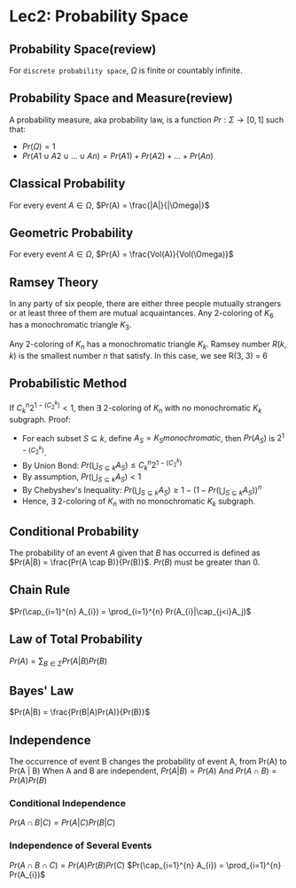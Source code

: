 # Lec2: Probability Space
## Probability Space(review)
For `discrete probability space`, $\Omega$ is finite or countably infinite.

## Probability Space and Measure(review)
A probability measure, aka probability law, is a function $Pr: \Sigma \to [0, 1]$ such that:
- $Pr(\Omega) = 1$
- $Pr(A1 \cup A2 \cup ... \cup An) = Pr(A1) + Pr(A2) + ... + Pr(An)$

## Classical Probability
For every event $A \in \Omega$, $Pr(A) = \frac{|A|}{|\Omega|}$

## Geometric Probability
For every event $A \in \Omega$, $Pr(A) = \frac{Vol(A)}{Vol(\Omega)}$

## Ramsey Theory
In any party of six people, there are either three people mutually strangers or at least three of them are mutual acquaintances.
Any 2-coloring of $K_{6}$ has a monochromatic triangle $K_{3}$.

Any 2-coloring of $K_{n}$ has a monochromatic triangle $K_{k}$.
Ramsey number $R(k, k)$ is the smallest number $n$ that satisfy.
In this case, we see R(3, 3) = 6

## Probabilistic Method
If $C^{n}_{k}2^{1-(C^{k}_{2})} < 1$, then $\exists$ 2-coloring of $K_{n}$ with no monochromatic $K_{k}$ subgraph.
Proof:
- For each subset $S \subseteq k$, define $A_{S} = {K_{S} monochromatic}$, then $Pr(A_S)$ is $2^{1-(C^{k}_{2})}$.
- By Union Bond: $Pr(\bigcup_{S \subseteq k} A_S) \leq C^{n}_{k}2^{1-(C^{k}_{2})}$
- By assumption, $Pr(\bigcup_{S \subseteq k} A_S) < 1$
- By Chebyshev's Inequality: $Pr(\bigcup_{S \subseteq k} A_S) \geq 1 - (1 - Pr(\bigcup_{S \subseteq k} A_S))^{n}$
- Hence, $\exists$ 2-coloring of $K_{n}$ with no monochromatic $K_{k}$ subgraph.

## Conditional Probability
The probability of an event $A$ given that $B$ has occurred is defined as $Pr(A|B) = \frac{Pr(A \cap B)}{Pr(B)}$.
$Pr(B)$ must be greater than 0.

## Chain Rule
$Pr(\cap_{i=1}^{n} A_{i}) = \prod_{i=1}^{n} Pr(A_{i}|\cap_{j<i}A_j)$

## Law of Total Probability
$Pr(A) = \sum_{B \in \Sigma} Pr(A|B)Pr(B)$

## Bayes' Law
$Pr(A|B) = \frac{Pr(B|A)Pr(A)}{Pr(B)}$

## Independence
The occurrence of event B changes the probability of event A, from Pr(A) to Pr(A | B)
When A and B are independent, $Pr(A|B) = Pr(A)$
And $Pr(A \cap B) = Pr(A)Pr(B)$

### Conditional Independence
$Pr(A \cap B | C) = Pr(A | C)Pr(B | C)$

### Independence of Several Events
$Pr(A \cap B \cap C) = Pr(A)Pr(B)Pr(C)$
$Pr(\cap_{i=1}^{n} A_{i}) = \prod_{i=1}^{n} Pr(A_{i})$